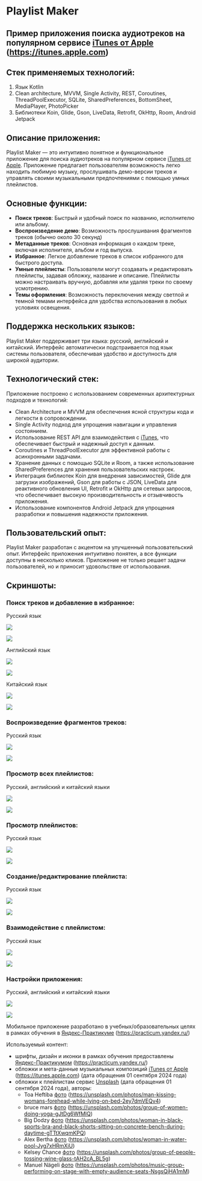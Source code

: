 # Playlist Maker
## Пример приложения поиска аудиотреков на популярном сервисе [iTunes от Apple](https://itunes.apple.com) (https://itunes.apple.com)
## Стек применяемых технологий:
1. Язык Kotlin
2. Clean architecture, MVVM, Single Activity, REST, Coroutines, ThreadPoolExecutor, SQLite, SharedPreferences, BottomSheet, MediaPlayer, PhotoPicker
3. Библиотеки Koin, Glide, Gson, LiveData, Retrofit, OkHttp, Room, Android Jetpack

## Описание приложения:
Playlist Maker — это интуитивно понятное и функциональное приложение для поиска аудиотреков на популярном сервисе [iTunes от Apple](https://itunes.apple.com).
Приложение предлагает пользователям возможность легко находить любимую музыку, прослушивать демо-версии треков и управлять своими музыкальными предпочтениями с помощью умных плейлистов.

## Основные функции:
- **Поиск треков**: Быстрый и удобный поиск по названию, исполнителю или альбому.
- **Воспроизведение демо**: Возможность прослушивания фрагментов треков (обычно около 30 секунд)
- **Метаданные треков**: Основная информация о каждом треке, включая исполнителя, альбом и год выпуска.
- **Избранное**: Легкое добавление треков в список избранного для быстрого доступа.
- **Умные плейлисты**: Пользователи могут создавать и редактировать плейлисты, задавая обложку, название и описание. Плейлисты можно настраивать вручную, добавляя или удаляя треки по своему усмотрению.
- **Темы оформления**: Возможность переключения между светлой и темной темами интерфейса для удобства использования в любых условиях освещения.

## Поддержка нескольких языков:
Playlist Maker поддерживает три языка: русский, английский и китайский. Интерфейс автоматически подстраивается под язык системы пользователя, обеспечивая удобство и доступность для широкой аудитории.

## Технологический стек:
Приложение построено с использованием современных архитектурных подходов и технологий:
- Clean Architecture и MVVM для обеспечения ясной структуры кода и легкости в сопровождении.
- Single Activity подход для упрощения навигации и управления состоянием.
- Использование REST API для взаимодействия с [iTunes](https://itunes.apple.com), что обеспечивает быстрый и надежный доступ к данным.
- Coroutines и ThreadPoolExecutor для эффективной работы с асинхронными задачами.
- Хранение данных с помощью SQLite и Room, а также использование SharedPreferences для хранения пользовательских настроек.
- Интеграция библиотек Koin для внедрения зависимостей, Glide для загрузки изображений, Gson для работы с JSON, LiveData для реактивного обновления UI, Retrofit и OkHttp для сетевых запросов, что обеспечивает высокую производительность и отзывчивость приложения.
- Использование компонентов Android Jetpack для упрощения разработки и повышения надежности приложения.

## Пользовательский опыт:
Playlist Maker разработан с акцентом на улучшенный пользовательский опыт.
Интерфейс приложения интуитивно понятен, а все функции доступны в несколько кликов.
Приложение не только решает задачи пользователей, но и приносит удовольствие от использования.

## Скриншоты:

### Поиск треков и добавление в избранное:

Русский язык
<p align="left">
<img src="screenshots/screen_search_and_favorite_light_theme_ru.png"/>
</p>
<p align="left">
<img src="screenshots/screen_search_and_favorite_dark_theme_ru.png"/>
</p>
Английский язык
<p align="left">
<img src="screenshots/screen_search_and_favorite_light_theme_en.png"/>
</p>
<p align="left">
<img src="screenshots/screen_search_and_favorite_dark_theme_en.png"/>
</p>
Китайский язык
<p align="left">
<img src="screenshots/screen_search_and_favorite_light_theme_zh.png"/>
</p>
<p align="left">
<img src="screenshots/screen_search_and_favorite_dark_theme_zh.png"/>
</p>

### Воспроизведение фрагментов треков:

Русский язык
<p align="left">
<img src="screenshots/screen_player_light_theme_ru.png"/>
</p>
<p align="left">
<img src="screenshots/screen_player_dark_theme_ru.png"/>
</p>

### Просмотр всех плейлистов:

Русский, английский и китайский языки
<p align="left">
<img src="screenshots/screen_playlists_light_theme_ru_en_zh.png"/>
</p>
<p align="left">
<img src="screenshots/screen_playlists_dark_theme_ru_en_zh.png"/>
</p>

### Просмотр плейлистов:

Русский язык
<p align="left">
<img src="screenshots/screen_playlists_light_theme_ru.png"/>
</p>
<p align="left">
<img src="screenshots/screen_playlists_dark_theme_ru.png"/>
</p>

### Создание/редактирование плейлиста:

Русский язык
<p align="left">
<img src="screenshots/screen_playlist_manager_light_theme_ru.png"/>
</p>
<p align="left">
<img src="screenshots/screen_playlist_manager_light_theme_ru.png"/>
</p>

### Взаимодействие с плейлистом:

Русский язык
<p align="left">
<img src="screenshots/screen_playlist_light_theme_ru.png"/>
</p>
<p align="left">
<img src="screenshots/screen_playlist_dark_theme_ru.png"/>
</p>

### Настройки приложения:

Русский, английский и китайский языки
<p align="left">
<img src="screenshots/screen_setting_light_theme_ru_en_zh.png"/>
</p>
<p align="left">
<img src="screenshots/screen_setting_dark_theme_ru_en_zh.png"/>
</p>

Мобильное приложение разработано в учебных/образовательных целях в рамках обучения в [Яндекс-Практикуме](https://practicum.yandex.ru/) (https://practicum.yandex.ru/)

Используемый контент:
- шрифты, дизайн и иконки в рамках обучения предоставлены [Яндекс-Практикумом](https://practicum.yandex.ru/) (https://practicum.yandex.ru/)
- обложки и мета-данные музыкальных композиций [iTunes от Apple](https://itunes.apple.com) (https://itunes.apple.com) (дата обращения 01 сентября 2024 года)
- обложки к плейлистам сервис [Unsplash](https://unsplash.com) (дата обращения 01 сентября 2024 года), авторы:
  * Toa Heftiba [фото](https://unsplash.com/photos/man-kissing-womans-forehead-while-lying-on-bed-2ey7dmVEQv4) (https://unsplash.com/photos/man-kissing-womans-forehead-while-lying-on-bed-2ey7dmVEQv4)
  * bruce mars [фото](https://unsplash.com/photos/group-of-women-doing-yoga-gJtDg6WfMlQ) (https://unsplash.com/photos/group-of-women-doing-yoga-gJtDg6WfMlQ)
  * Big Dodzy [фото](https://unsplash.com/photos/woman-in-black-sports-bra-and-black-shorts-sitting-on-concrete-bench-during-daytime-gTTtXwqmKPQ) (https://unsplash.com/photos/woman-in-black-sports-bra-and-black-shorts-sitting-on-concrete-bench-during-daytime-gTTtXwqmKPQ)
  * Alex Bertha [фото](https://unsplash.com/photos/woman-in-water-pool-Jyg7xHRmXiU) (https://unsplash.com/photos/woman-in-water-pool-Jyg7xHRmXiU)
  * Kelsey Chance [фото](https://unsplash.com/photos/group-of-people-tossing-wine-glass-tAH2cA_BL5g) (https://unsplash.com/photos/group-of-people-tossing-wine-glass-tAH2cA_BL5g)
  * Manuel Nägeli [фото](https://unsplash.com/photos/music-group-performing-on-stage-with-empty-audience-seats-NsgsQjHA1mM) (https://unsplash.com/photos/music-group-performing-on-stage-with-empty-audience-seats-NsgsQjHA1mM)